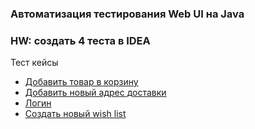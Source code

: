 ### Автоматизация тестирования Web UI на Java
### HW: создать 4 теста в IDEA

Тест кейсы
 - [Добавить товар в корзину](https://github.com/Mybono/java_auto_test/blob/master/src/main/java/org/Add_2_cart.java)
 - [Добавить новый адрес доставки](https://github.com/Mybono/java_auto_test/blob/master/src/main/java/org/Address_add.java)
 - [Логин](https://github.com/Mybono/java_auto_test/blob/master/src/main/java/org/User_Login.java)
 - [Создать новый wish list](https://github.com/Mybono/java_auto_test/blob/master/src/main/java/org/New_wishlist.java)

